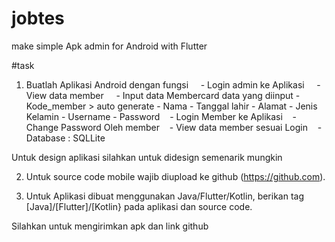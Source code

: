 # jobtes
make simple Apk admin  for Android with Flutter

#task

1. Buatlah Aplikasi Android dengan fungsi
    - Login admin ke Aplikasi
    - View data member
    - Input data Membercard
      data yang diinput
        - Kode_member > auto generate
        - Nama
        - Tanggal lahir
        - Alamat
        - Jenis Kelamin
        - Username
        - Password
   - Login Member ke Aplikasi
   - Change Password Oleh member
   - View data member sesuai Login
   - Database : SQLLite

Untuk design aplikasi silahkan untuk didesign semenarik mungkin

2. Untuk source code mobile wajib diupload ke github (https://github.com).

3. Untuk Aplikasi dibuat menggunakan Java/Flutter/Kotlin, berikan tag [Java]/[Flutter]/[Kotlin} pada aplikasi dan source code.

Silahkan untuk mengirimkan apk dan link github
